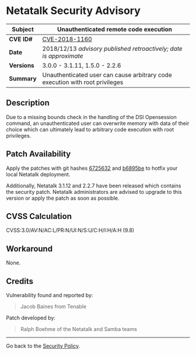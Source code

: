 # Netatalk Security Advisory

| **Subject**  | Unauthenticated remote code execution |
| ------------ | -------------------------------------- |
| **CVE ID#**  | [CVE-2018-1160](https://www.cve.org/CVERecord?id=CVE-2018-1160) |
| **Date**     | 2018/12/13 *advisory published retroactively; date is approximate* |
| **Versions** | 3.0.0 - 3.1.11, 1.5.0 - 2.2.6 |
| **Summary**  | Unauthenticated user can cause arbitrary code execution with root privileges |

## Description

Due to a missing bounds check in the handling of the DSI Opensession
command, an unauthenticated user can overwrite memory with data of their
choice which can ultimately lead to arbitrary code execution with root
privileges.

## Patch Availability

Apply the patches with git hashes
[6725632](https://github.com/Netatalk/netatalk/commit/67256322aa5a1fff01de471d6787d1d862678746.diff)
and
[b6895be](https://github.com/Netatalk/netatalk/commit/b6895be1cb5b915254ee92c2150e309cd31ebff6.diff)
to hotfix your local Netatalk deployment.

Additionally, Netatalk 3.1.12 and 2.2.7 have been released which
contains the security patch. Netatalk administrators are advised to
upgrade to this version or apply the patch as soon as possible.

## CVSS Calculation

CVSS:3.0/AV:N/AC:L/PR:N/UI:N/S:U/C:H/I:H/A:H (9.8)

## Workaround

None.

## Credits

Vulnerability found and reported by:

> Jacob Baines from Tenable

Patch developed by:

> Ralph Boehme of the Netatalk and Samba teams

---

Go back to the [Security Policy](/security.html).
